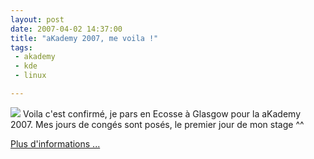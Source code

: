 ```yaml
---
layout: post
date: 2007-04-02 14:37:00
title: "aKademy 2007, me voila !"
tags:
 - akademy
 - kde
 - linux

---
```


![](/images/60px-KDE_logo.svg.png) Voila c'est confirmé, je pars en Ecosse à Glasgow pour la aKademy 2007. Mes jours de congés sont posés, le premier jour de mon stage ^^

[Plus d'informations ...](http://akademy.kde.org/)
